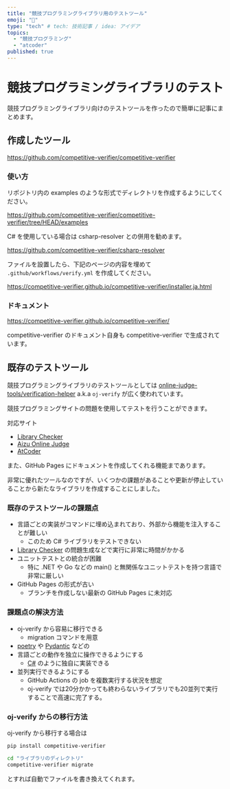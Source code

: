 ```yaml
---
title: "競技プログラミングライブラリ用のテストツール"
emoji: "🌠"
type: "tech" # tech: 技術記事 / idea: アイデア
topics: 
  - "競技プログラミング"
  - "atcoder"
published: true
---
```


# 競技プログラミングライブラリのテスト

競技プログラミングライブラリ向けのテストツールを作ったので簡単に記事にまとめます。

## 作成したツール

https://github.com/competitive-verifier/competitive-verifier

### 使い方

リポジトリ内の examples のような形式でディレクトリを作成するようにしてください。

https://github.com/competitive-verifier/competitive-verifier/tree/HEAD/examples

C# を使用している場合は csharp-resolver との併用を勧めます。

https://github.com/competitive-verifier/csharp-resolver

ファイルを設置したら、下記のページの内容を埋めて `.github/workflows/verify.yml` を作成してください。

https://competitive-verifier.github.io/competitive-verifier/installer.ja.html


### ドキュメント

https://competitive-verifier.github.io/competitive-verifier/

competitive-verifier のドキュメント自身も competitive-verifier で生成されています。


## 既存のテストツール

競技プログラミングライブラリのテストツールとしては [online-judge-tools/verification-helper](https://github.com/online-judge-tools/verification-helper) a.k.a `oj-verify` が広く使われています。

競技プログラミングサイトの問題を使用してテストを行うことができます。

対応サイト
- [Library Checker](https://judge.yosupo.jp/)
- [Aizu Online Judge](https://onlinejudge.u-aizu.ac.jp/home)
- [AtCoder](https://atcoder.jp/)

また、GitHub Pages にドキュメントを作成してくれる機能まであります。

非常に優れたツールなのですが、いくつかの課題があることや更新が停止していることから新たなライブラリを作成することにしました。

### 既存のテストツールの課題点

- 言語ごとの実装がコマンドに埋め込まれており、外部から機能を注入することが難しい
  - このため C# ライブラリをテストできない
- [Library Checker](https://judge.yosupo.jp/) の問題生成などで実行に非常に時間がかかる
- ユニットテストとの統合が困難
  - 特に .NET や Go などの main() と無関係なユニットテストを持つ言語で非常に厳しい
- GitHub Pages の形式が古い
  - ブランチを作成しない最新の GitHub Pages に未対応


### 課題点の解決方法

- oj-verify から容易に移行できる
  - migration コマンドを用意
- [poetry](https://github.com/python-poetry/poetry) や [Pydantic](https://docs.pydantic.dev/) などの
- 言語ごとの動作を独立に操作できるようにする
  - [C#](https://github.com/competitive-verifier/csharp-resolver) のように独自に実装できる
- 並列実行できるようにする
  - GitHub Actions の job を複数実行する状況を想定
  - oj-verify では20分かかっても終わらないライブラリでも20並列で実行することで高速に完了する。

### oj-verify からの移行方法

oj-verify から移行する場合は

```sh
pip install competitive-verifier

cd "ライブラリのディレクトリ"
competitive-verifier migrate
```

とすれば自動でファイルを書き換えてくれます。